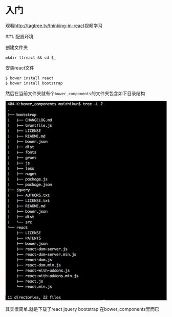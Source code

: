 # 入门

观看<http://tagtree.tv/thinking-in-react>视频学习

##1. 配置环境

创建文件夹

    mkdir ttreact && cd $_
    
安装react文件

    $ bower install react
    $ bower install bootstrap
    
然后在当前文件夹就有个`bower_components`的文件夹包含如下目录结构

![bower_components](QQ20160125-3.png)

其实很简单.就是下载了react jquery bootstrap 在bower_components里而已

